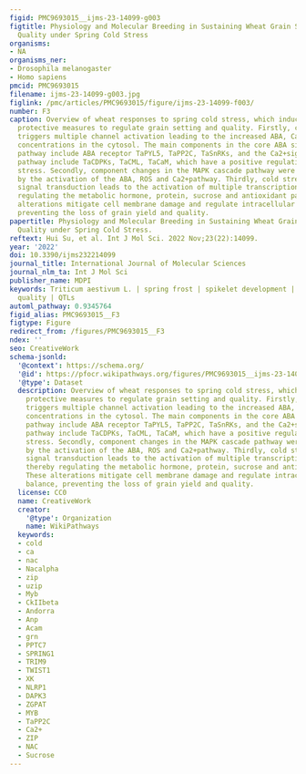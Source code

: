 ```yaml
---
figid: PMC9693015__ijms-23-14099-g003
figtitle: Physiology and Molecular Breeding in Sustaining Wheat Grain Setting and
  Quality under Spring Cold Stress
organisms:
- NA
organisms_ner:
- Drosophila melanogaster
- Homo sapiens
pmcid: PMC9693015
filename: ijms-23-14099-g003.jpg
figlink: /pmc/articles/PMC9693015/figure/ijms-23-14099-f003/
number: F3
caption: Overview of wheat responses to spring cold stress, which induces several
  protective measures to regulate grain setting and quality. Firstly, cold stress
  triggers multiple channel activation leading to the increased ABA, Ca2+ and ROS
  concentrations in the cytosol. The main components in the core ABA signaling transduction
  pathway include ABA receptor TaPYL5, TaPP2C, TaSnRKs, and the Ca2+signaling transduction
  pathway include TaCDPKs, TaCML, TaCaM, which have a positive regulation of cold
  stress. Secondly, component changes in the MAPK cascade pathway were influenced
  by the activation of the ABA, ROS and Ca2+pathway. Thirdly, cold stress response-induced
  signal transduction leads to the activation of multiple transcription factors, thereby
  regulating the metabolic hormone, protein, sucrose and antioxidant pathway. These
  alterations mitigate cell membrane damage and regulate intracellular osmotic balance,
  preventing the loss of grain yield and quality.
papertitle: Physiology and Molecular Breeding in Sustaining Wheat Grain Setting and
  Quality under Spring Cold Stress.
reftext: Hui Su, et al. Int J Mol Sci. 2022 Nov;23(22):14099.
year: '2022'
doi: 10.3390/ijms232214099
journal_title: International Journal of Molecular Sciences
journal_nlm_ta: Int J Mol Sci
publisher_name: MDPI
keywords: Triticum aestivum L. | spring frost | spikelet development | grain set and
  quality | QTLs
automl_pathway: 0.9345764
figid_alias: PMC9693015__F3
figtype: Figure
redirect_from: /figures/PMC9693015__F3
ndex: ''
seo: CreativeWork
schema-jsonld:
  '@context': https://schema.org/
  '@id': https://pfocr.wikipathways.org/figures/PMC9693015__ijms-23-14099-g003.html
  '@type': Dataset
  description: Overview of wheat responses to spring cold stress, which induces several
    protective measures to regulate grain setting and quality. Firstly, cold stress
    triggers multiple channel activation leading to the increased ABA, Ca2+ and ROS
    concentrations in the cytosol. The main components in the core ABA signaling transduction
    pathway include ABA receptor TaPYL5, TaPP2C, TaSnRKs, and the Ca2+signaling transduction
    pathway include TaCDPKs, TaCML, TaCaM, which have a positive regulation of cold
    stress. Secondly, component changes in the MAPK cascade pathway were influenced
    by the activation of the ABA, ROS and Ca2+pathway. Thirdly, cold stress response-induced
    signal transduction leads to the activation of multiple transcription factors,
    thereby regulating the metabolic hormone, protein, sucrose and antioxidant pathway.
    These alterations mitigate cell membrane damage and regulate intracellular osmotic
    balance, preventing the loss of grain yield and quality.
  license: CC0
  name: CreativeWork
  creator:
    '@type': Organization
    name: WikiPathways
  keywords:
  - cold
  - ca
  - nac
  - Nacalpha
  - zip
  - uzip
  - Myb
  - CkIIbeta
  - Andorra
  - Anp
  - Acam
  - grn
  - PPTC7
  - SPRING1
  - TRIM9
  - TWIST1
  - XK
  - NLRP1
  - DAPK3
  - ZGPAT
  - MYB
  - TaPP2C
  - Ca2+
  - ZIP
  - NAC
  - Sucrose
---
```

